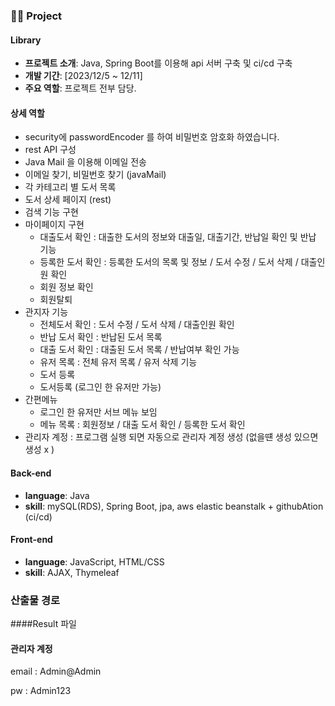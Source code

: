 ### 👨‍💻 Project

####  Library 
- **프로젝트 소개**: Java, Spring Boot를 이용해 api 서버 구축 및 ci/cd 구축
- **개발 기간**: [2023/12/5 ~ 12/11]
- **주요 역할**: 프로젝트 전부 담당.

#### 상세 역할
- security에 passwordEncoder 를 하여 비밀번호 암호화 하였습니다.
- rest API 구성
- Java Mail 을 이용해 이메일 전송
- 이메일 찾기, 비밀번호 찾기 (javaMail)
- 각 카테고리 별 도서 목록 
- 도서 상세 페이지 (rest) 
- 검색 기능 구현 
- 마이페이지 구현
    - 대출도서 확인 : 대출한 도서의 정보와 대출일, 대출기간, 반납일 확인 및 반납 기능
    - 등록한 도서 확인 : 등록한 도서의 목록 및 정보 / 도서 수정 / 도서 삭제 / 대출인원 확인
    - 회원 정보 확인
    - 회원탈퇴 
- 관지자 기능
    - 전체도서 확인 : 도서 수정 / 도서 삭제 / 대출인원 확인
    - 반납 도서 확인 : 반납된 도서 목록
    - 대출 도서 확인 : 대출된 도서 목록 / 반납여부 확인 가능
    - 유저 목록 : 전체 유저 목록 / 유저 삭제 기능
    - 도서 등록
    - 도서등록 (로그인 한 유저만 가능)
- 간편메뉴
    - 로그인 한 유저만 서브 메뉴 보임
    - 메뉴 목록 : 회원정보 / 대출 도서 확인 / 등록한 도서 확인
- 관리자 계정 : 프로그램 실행 되면 자동으로 관리자 계정 생성 (없을떈 생성 있으면 생성 x ) 
        

#### Back-end
- **language**: Java
- **skill**: mySQL(RDS), Spring Boot, jpa, aws elastic beanstalk + githubAtion (ci/cd)

#### Front-end
- **language**: JavaScript, HTML/CSS
- **skill**: AJAX, Thymeleaf

### 산출물 경로

####Result 파일

#### 관리자 계정 

email : Admin@Admin

pw : Admin123

